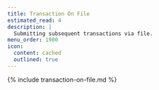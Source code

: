 ```yaml
---
title: Transaction On File
estimated_read: 4
description: |
  Submitting subsequent transactions via file.
menu_order: 1900
icon:
  content: cached
  outlined: true
---
```


{% include transaction-on-file.md %}
